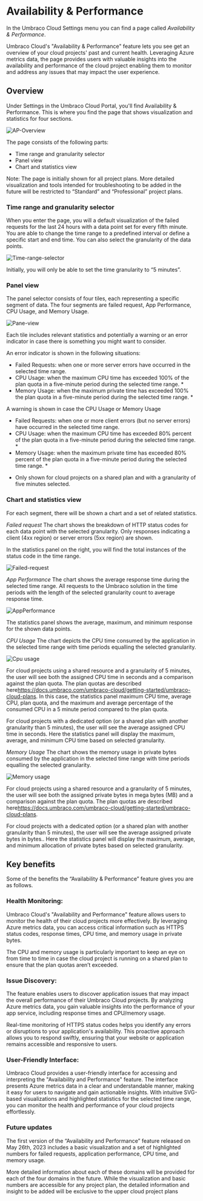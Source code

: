 # Availability & Performance

In the Umbraco Cloud Settings menu you can find a page called _Availability & Performance_.

Umbraco Cloud's "Availability & Performance" feature lets you see get an overview of your cloud projects' past and current health. Leveraging Azure metrics data, the page provides users with valuable insights into the availability and performance of the cloud project enabling them to monitor and address any issues that may impact the user experience.

## Overview

Under Settings in the Umbraco Cloud Portal, you'll find Availability & Performance. This is where you find the page that shows visualization and statistics for four sections.

![AP-Overview](../images/AP-Overview.png)

The page consists of the following parts:
- Time range and granularity selector
- Panel view
- Chart and statistics view

Note: The page is initially shown for all project plans. More detailed visualization and tools intended for troubleshooting to be added in the future will be restricted to “Standard” and “Professional” project plans.

### Time range and granularity selector

When you enter the page, you will a default visualization of the failed requests for the last 24 hours with a data point set for every fifth minute. You are able to change the time range to a predefined interval or define a specific start and end time. You can also select the granularity of the data points.

![Time-range-selector](../images/AP-time-range-selector.png)

Initially, you will only be able to set the time granularity to “5 minutes”.

### Panel view

The panel selector consists of four tiles, each representing a specific segment of data. The four segments are failed request, App Performance, CPU Usage, and Memory Usage.

![Pane-view](../images/AP-Panel-Selector.png)

Each tile includes relevant statistics and potentially a warning or an error indicator in case there is something you might want to consider.

An error indicator is shown in the following situations:
- Failed Requests: when one or more server errors have occurred in the selected time range.
- CPU Usage: when the maximum CPU time has exceeded 100% of the plan quota in a five-minute period during the selected time range. *
- Memory Usage: when the maximum private time has exceeded 100% the plan quota in a five-minute period during the selected time range. *

A warning is shown in case the CPU Usage or Memory Usage
- Failed Requests: when one or more client errors (but no server errors) have occurred in the selected time range.
- CPU Usage: when the maximum CPU time has exceeded 80% percent of the plan quota in a five-minute period during the selected time range. *
- Memory Usage: when the maximum private time has exceeded 80% percent of the plan quota in a five-minute period during the selected time range. *

* Only shown for cloud projects on a shared plan and with a granularity of five minutes selected.


### Chart and statistics view

For each segment, there will be shown a chart and a set of related statistics.

*Failed request* 
The chart shows the breakdown of HTTP status codes for each data point with the selected granularity. Only responses indicating a client (4xx region) or server errors (5xx region) are shown.

In the statistics panel on the right, you will find the total instances of the status code in the time range.

![Failed-request](../images/AP-1-FailedRequests.png)

*App Performance*
The chart shows the average response time during the selected time range. All requests to the Umbraco solution in the time periods with the length of the selected granularity count to average response time.

![AppPerformance](../images/AP-2-AppPerformance.png)

The statistics panel shows the average, maximum, and minimum response for the shown data points.

*CPU Usage*
The chart depicts the CPU time consumed by the application in the selected time range with time periods equalling the selected granularity.

![Cpu usage](../images/AP-3-CpuUsage2.png)

For cloud projects using a shared resource and a granularity of 5 minutes, the user will see both the assigned CPU time in seconds and a comparison against the plan quota. The plan quotas are described here<https://docs.umbraco.com/umbraco-cloud/getting-started/umbraco-cloud-plans>. 
In this case, the statistics panel maximum CPU time, average CPU, plan quota, and the maximum and average percentage of the consumed CPU in a 5 minute period compared to the plan quota.

For cloud projects with a dedicated option (or a shared plan with another granularity than 5 minutes), the user will see the average assigned CPU time in seconds.
Here the statistics panel will display the maximum, average, and minimum CPU time based on selected granularity.

*Memory Usage*
The chart shows the memory usage in private bytes consumed by the application in the selected time range with time periods equalling the selected granularity.

![Memory usage](../images/AP-4-MemoryUsage.png)

For cloud projects using a shared resource and a granularity of 5 minutes, the user will see both the assigned private bytes in mega bytes (MB) and a comparison against the plan quota. The plan quotas are described here<https://docs.umbraco.com/umbraco-cloud/getting-started/umbraco-cloud-plans>. 

For cloud projects with a dedicated option (or a shared plan with another granularity than 5 minutes), the user will see the average assigned private bytes in bytes..
Here the statistics panel will display the maximum, average, and minimum allocation of private bytes based on selected granularity.

## Key benefits
Some of the benefits the “Availability & Performance” feature gives you are as follows.

### Health Monitoring:
Umbraco Cloud's "Availability and Performance" feature allows users to monitor the health of their cloud projects more effectively. By leveraging Azure metrics data, you can access critical information such as HTTPS status codes, response times, CPU time, and memory usage in private bytes.

The CPU and memory usage is particularly important to keep an eye on from time to time in case the cloud project is running on a shared plan to ensure that the plan quotas aren’t exceeded.

### Issue Discovery:
The feature enables users to discover application issues that may impact the overall performance of their Umbraco Cloud projects. By analyzing Azure metrics data, you gain valuable insights into the performance of your app service, including response times and CPU/memory usage.

Real-time monitoring of HTTPS status codes helps you identify any errors or disruptions to your application's availability. This proactive approach allows you to respond swiftly, ensuring that your website or application remains accessible and responsive to users.

### User-Friendly Interface:
Umbraco Cloud provides a user-friendly interface for accessing and interpreting the "Availability and Performance" feature. The interface presents Azure metrics data in a clear and understandable manner, making it easy for users to navigate and gain actionable insights. With intuitive SVG-based visualizations and highlighted statistics for the selected time range, you can monitor the health and performance of your cloud projects effortlessly.

### Future updates
The first version of the “Availability and Performance” feature released on May 26th, 2023 includes a basic visualization and a set of highlighted numbers for failed requests, application performance, CPU time, and memory usage.

More detailed information about each of these domains will be provided for each of the four domains in the future. While the visualization and basic numbers are accessible for any project plan, the detailed information and insight to be added will be exclusive to the upper cloud project plans

